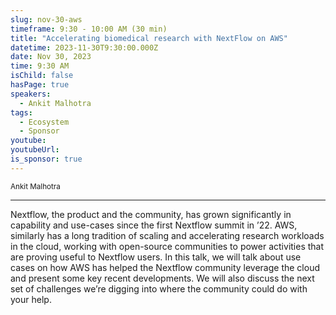 ```yaml
---
slug: nov-30-aws
timeframe: 9:30 - 10:00 AM (30 min)
title: "Accelerating biomedical research with NextFlow on AWS"
datetime: 2023-11-30T9:30:00.000Z
date: Nov 30, 2023
time: 9:30 AM
isChild: false
hasPage: true
speakers:
  - Ankit Malhotra
tags:
  - Ecosystem
  - Sponsor
youtube:
youtubeUrl:
is_sponsor: true
---
```

<div className="mb-4">
  <small className="typo-small">
    Ankit Malhotra
  </small>
</div>

<hr className="border-t border-gray-50 mb-4 opacity-20" />

Nextflow, the product and the community, has grown significantly in capability and use-cases since the first Nextflow summit in ’22. AWS, similarly has a long tradition of scaling and accelerating research workloads in the cloud, working with open-source communities to power activities that are proving useful to Nextflow users. In this talk, we will talk about use cases on how AWS has helped the Nextflow community leverage the cloud and present some key recent developments. We will also discuss the next set of challenges we’re digging into where the community could do with your help.
